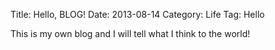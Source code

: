 Title: Hello, BLOG! 
Date: 2013-08-14
Category: Life
Tag: Hello

This is my own blog and I will tell what I think to the world!
